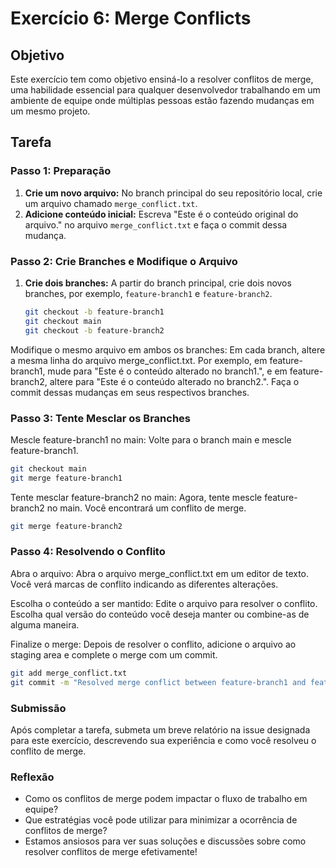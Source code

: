 # Exercício 6: Merge Conflicts

## Objetivo

Este exercício tem como objetivo ensiná-lo a resolver conflitos de merge, uma habilidade essencial para qualquer desenvolvedor trabalhando em um ambiente de equipe onde múltiplas pessoas estão fazendo mudanças em um mesmo projeto.

## Tarefa

### Passo 1: Preparação

1. **Crie um novo arquivo:** No branch principal do seu repositório local, crie um arquivo chamado `merge_conflict.txt`.
2. **Adicione conteúdo inicial:** Escreva "Este é o conteúdo original do arquivo." no arquivo `merge_conflict.txt` e faça o commit dessa mudança.

### Passo 2: Crie Branches e Modifique o Arquivo

1. **Crie dois branches:** A partir do branch principal, crie dois novos branches, por exemplo, `feature-branch1` e `feature-branch2`.
   
   ```bash
   git checkout -b feature-branch1
   git checkout main
   git checkout -b feature-branch2
   ```

Modifique o mesmo arquivo em ambos os branches: Em cada branch, altere a mesma linha do arquivo merge_conflict.txt. Por exemplo, em feature-branch1, mude para "Este é o conteúdo alterado no branch1.", e em feature-branch2, altere para "Este é o conteúdo alterado no branch2.". Faça o commit dessas mudanças em seus respectivos branches.

### Passo 3: Tente Mesclar os Branches
Mescle feature-branch1 no main: Volte para o branch main e mescle feature-branch1.

```bash
git checkout main
git merge feature-branch1
```
Tente mesclar feature-branch2 no main: Agora, tente mescle feature-branch2 no main. Você encontrará um conflito de merge.

```bash
git merge feature-branch2
```

### Passo 4: Resolvendo o Conflito
Abra o arquivo: Abra o arquivo merge_conflict.txt em um editor de texto. Você verá marcas de conflito indicando as diferentes alterações.

Escolha o conteúdo a ser mantido: Edite o arquivo para resolver o conflito. Escolha qual versão do conteúdo você deseja manter ou combine-as de alguma maneira.

Finalize o merge: Depois de resolver o conflito, adicione o arquivo ao staging area e complete o merge com um commit.

```bash
git add merge_conflict.txt
git commit -m "Resolved merge conflict between feature-branch1 and feature-branch2"
```

### Submissão
Após completar a tarefa, submeta um breve relatório na issue designada para este exercício, descrevendo sua experiência e como você resolveu o conflito de merge.

### Reflexão
- Como os conflitos de merge podem impactar o fluxo de trabalho em equipe?
- Que estratégias você pode utilizar para minimizar a ocorrência de conflitos de merge?
- Estamos ansiosos para ver suas soluções e discussões sobre como resolver conflitos de merge efetivamente!